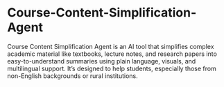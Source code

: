 # Course-Content-Simplification-Agent
Course Content Simplification Agent is an AI tool that simplifies complex academic material like textbooks, lecture notes, and research papers into easy-to-understand summaries using plain language, visuals, and multilingual support. It’s designed to help students, especially those from non-English backgrounds or rural institutions.
